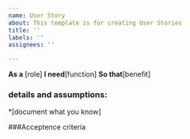 ```yaml
---
name: User Story
about: This template is for creating User Stories
title: ''
labels: ''
assignees: ''

---
```


**As a** [role]
**I need**[function]
**So that**[benefit]

### details and assumptions:
*[document what you know]

###Acceptence criteria
